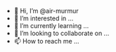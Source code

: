 - 👋 Hi, I’m @air-murmur
- 👀 I’m interested in ...
- 🌱 I’m currently learning ...
- 💞️ I’m looking to collaborate on ...
- 📫 How to reach me ...

<!---
air-murmur/air-murmur is a ✨ special ✨ repository because its `README.md` (this file) appears on your GitHub profile.
You can click the Preview link to take a look at your changes.
--->
